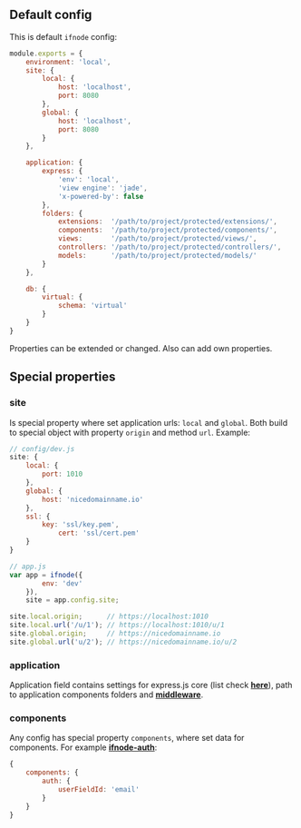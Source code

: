 ## Default config

This is default `ifnode` config:

```javascript
module.exports = {
    environment: 'local',
    site: {
        local: {
            host: 'localhost',
            port: 8080
        },
        global: {
            host: 'localhost',
            port: 8080
        }
    },

    application: {
        express: {
            'env': 'local',
            'view engine': 'jade',
            'x-powered-by': false
        },
        folders: {
            extensions:  '/path/to/project/protected/extensions/',
            components:  '/path/to/project/protected/components/',
            views:       '/path/to/project/protected/views/',
            controllers: '/path/to/project/protected/controllers/',
            models:      '/path/to/project/protected/models/'
        }
    },

    db: {
        virtual: {
            schema: 'virtual'
        }
    }
}
```

Properties can be extended or changed. Also can add own properties.

## Special properties

### site
Is special property where set application urls: `local` and `global`.
Both build to special object with property `origin` and method `url`. Example:

```javascript
// config/dev.js
site: {
    local: {
        port: 1010
    },
    global: {
        host: 'nicedomainname.io'
    },
    ssl: {
        key: 'ssl/key.pem',
            cert: 'ssl/cert.pem'
    }
}

// app.js
var app = ifnode({
        env: 'dev'
    }),
    site = app.config.site;

site.local.origin;      // https://localhost:1010
site.local.url('/u/1'); // https://localhost:1010/u/1
site.global.origin;     // https://nicedomainname.io
site.global.url('u/2'); // https://nicedomainname.io/u/2
```
    
### application
Application field contains settings for express.js core (list check **[here](http://expressjs.com/4x/api.html#app.set)**), path to application components folders and **[middleware](/docs/app/config/middleware)**.

### components
Any config has special property `components`, where set data for components. For example **[ifnode-auth](https://www.npmjs.com/package/ifnode-auth)**:

```javascript
{
    components: {
        auth: {
            userFieldId: 'email'
        }
    }
}
```